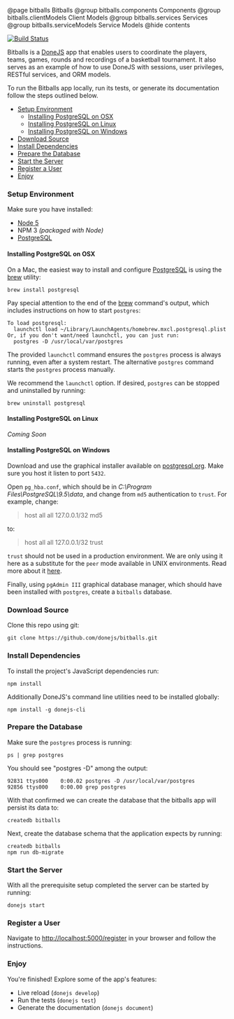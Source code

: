 @page bitballs Bitballs
@group bitballs.components Components
@group bitballs.clientModels Client Models
@group bitballs.services Services
@group bitballs.serviceModels Service Models
@hide contents

[![Build Status](https://travis-ci.org/donejs/bitballs.svg?branch=master)](https://travis-ci.org/donejs/bitballs)

Bitballs is a [DoneJS](https://donejs.com) app that enables users to coordinate
the players, teams, games, rounds and recordings of a basketball tournament.
It also serves as an example of how to use DoneJS with sessions, user
privileges, RESTful services, and ORM models.

To run the Bitballs app locally, run its tests, or generate its documentation
follow the steps outlined below.

<!-- START doctoc generated TOC please keep comment here to allow auto update -->
<!-- DON'T EDIT THIS SECTION, INSTEAD RE-RUN doctoc TO UPDATE -->


- [Setup Environment](#setup-environment)
  - [Installing PostgreSQL on OSX](#installing-postgresql-on-osx)
  - [Installing PostgreSQL on Linux](#installing-postgresql-on-linux)
  - [Installing PostgreSQL on Windows](#installing-postgresql-on-windows)
- [Download Source](#download-source)
- [Install Dependencies](#install-dependencies)
- [Prepare the Database](#prepare-the-database)
- [Start the Server](#start-the-server)
- [Register a User](#register-a-user)
- [Enjoy](#enjoy)

<!-- END doctoc generated TOC please keep comment here to allow auto update -->

### Setup Environment

Make sure you have installed:

- [Node 5](https://nodejs.org/en/download/)
- NPM 3 *(packaged with Node)*
- [PostgreSQL](https://www.postgresql.org/download/)

#### Installing PostgreSQL on OSX

On a Mac, the easiest way to install and configure [PostgreSQL](https://www.postgresql.org)
is using the [brew](https://brew.sh/) utility:

```
brew install postgresql
```

Pay special attention to the end of the [brew](https://brew.sh/) command's
output, which includes instructions on how to start `postgres`:

```
To load postgresql:
  launchctl load ~/Library/LaunchAgents/homebrew.mxcl.postgresql.plist
Or, if you don't want/need launchctl, you can just run:
  postgres -D /usr/local/var/postgres
```

The provided `launchctl` command ensures the `postgres` process is always
running, even after a system restart. The alternative `postgres` command
starts the `postgres` process manually.

We recommend the `launchctl` option. If desired, `postgres` can be
stopped and uninstalled by running:

```
brew uninstall postgresql
```

#### Installing PostgreSQL on Linux

*Coming Soon*

#### Installing PostgreSQL on Windows

Download and use the graphical installer available on [postgresql.org](http://www.postgresql.org/download/windows/). Make sure you host it listen to port `5432`.

Open `pg_hba.conf`, which should be in _C:\Program Files\PostgreSQL\9.5\data_, and change from `md5` authentication to `trust`. For example, change:

> host    all             all             127.0.0.1/32            md5

to:

> host    all             all             127.0.0.1/32            trust

`trust` should not be used in a production environment.  We are only using it here as a substitute for the `peer` mode available in UNIX environments. Read more about it [here](http://www.postgresql.org/docs/9.5/static/auth-methods.html).



Finally, using `pgAdmin III` graphical database manager, which should have been installed with `postgres`, create a `bitballs` database.


### Download Source

Clone this repo using git:

```
git clone https://github.com/donejs/bitballs.git
```

### Install Dependencies

To install the project's JavaScript dependencies run:

```
npm install
```

Additionally DoneJS's command line utilities need to be installed globally:

```
npm install -g donejs-cli
```

### Prepare the Database

Make sure the `postgres` process is running:

```
ps | grep postgres
```

You should see "postgres -D" among the output:

```
92831 ttys000    0:00.02 postgres -D /usr/local/var/postgres
92856 ttys000    0:00.00 grep postgres
```

With that confirmed we can create the database that the bitballs app
will persist its data to:

```
createdb bitballs
```

Next, create the database schema that the application expects by running:

```
createdb bitballs
npm run db-migrate
```

### Start the Server

With all the prerequisite setup completed the server can be started by running:

```
donejs start
```

### Register a User

Navigate to [http://localhost:5000/register](http://localhost:5000/register)
in your browser and follow the instructions.

### Enjoy

You're finished! Explore some of the app's features:

- Live reload (`donejs develop`)
- Run the tests (`donejs test`)
- Generate the documentation (`donejs document`)
